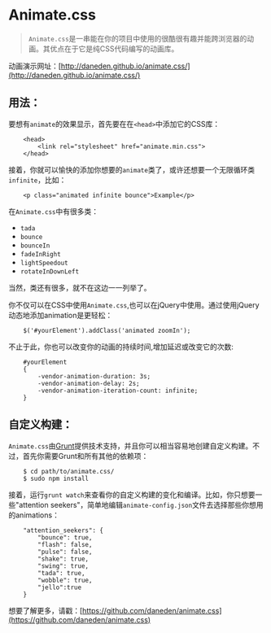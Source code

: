 # Animate.css

> ```Animate.css```是一串能在你的项目中使用的很酷很有趣并能跨浏览器的动画。其优点在于它是纯CSS代码编写的动画库。

动画演示网址：[http://daneden.github.io/animate.css/](http://daneden.github.io/animate.css/)

## 用法：

要想有```animate```的效果显示，首先要在在```<head>```中添加它的CSS库：
		
		<head>
			<link rel="stylesheet" href="animate.min.css">
		</head>

接着，你就可以愉快的添加你想要的```animate```类了，或许还想要一个无限循环类```infinite```，比如：

		<p class="animated infinite bounce">Example</p>

在```Animate.css```中有很多类：

* ```tada```
* ```bounce```
* ```bounceIn```
* ```fadeInRight```
* ```lightSpeedout```
* ```rotateInDownLeft```

当然，类还有很多，就不在这边一一列举了。

你不仅可以在CSS中使用```Animate.css```,也可以在jQuery中使用。通过使用jQuery动态地添加animation是更轻松：

		$('#yourElement').addClass('animated zoomIn');

不止于此，你也可以改变你的动画的持续时间,增加延迟或改变它的次数:

		#yourElement
		{
			-vendor-animation-duration: 3s;
			-vendor-animation-delay: 2s;
			-vendor-animation-iteration-count: infinite;
		}

## 自定义构建：

```Animate.css```由[Grunt](http://gruntjs.com/)提供技术支持，并且你可以相当容易地创建自定义构建。不过，首先你需要Grunt和所有其他的依赖项：

		$ cd path/to/animate.css/
		$ sudo npm install

接着，运行```grunt watch```来查看你的自定义构建的变化和编译。比如，你只想要一些"attention seekers"，简单地编辑```animate-config.json```文件去选择那些你想用的animations：

		"attention_seekers": {
			"bounce": true,
			"flash": false,
			"pulse": false,
			"shake": true,
			"swing": true,
			"tada": true,
			"wobble": true,
			"jello":true
		}



想要了解更多，请戳：[https://github.com/daneden/animate.css](https://github.com/daneden/animate.css)